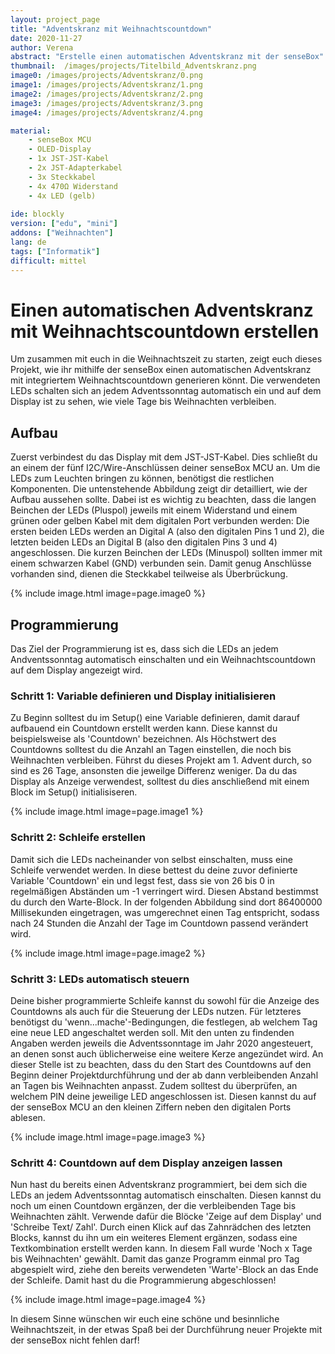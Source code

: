 ```yaml
---
layout: project_page
title: "Adventskranz mit Weihnachtscountdown"
date: 2020-11-27
author: Verena
abstract: "Erstelle einen automatischen Adventskranz mit der senseBox"
thumbnail:  /images/projects/Titelbild_Adventskranz.png
image0: /images/projects/Adventskranz/0.png
image1: /images/projects/Adventskranz/1.png
image2: /images/projects/Adventskranz/2.png
image3: /images/projects/Adventskranz/3.png
image4: /images/projects/Adventskranz/4.png

material:
    - senseBox MCU
    - OLED-Display
    - 1x JST-JST-Kabel
    - 2x JST-Adapterkabel
    - 3x Steckkabel
    - 4x 470Ω Widerstand
    - 4x LED (gelb)
    
ide: blockly
version: ["edu", "mini"]   
addons: ["Weihnachten"] 
lang: de
tags: ["Informatik"]
difficult: mittel
---
```

<head><title>Adventskranz mit Weihnachtscountdown</title></head>

# Einen automatischen Adventskranz mit Weihnachtscountdown erstellen
Um zusammen mit euch in die Weihnachtszeit zu starten, zeigt euch dieses Projekt, wie ihr mithilfe der senseBox einen automatischen Adventskranz mit integriertem Weihnachtscountdown generieren könnt. Die verwendeten LEDs schalten sich an jedem Adventssonntag automatisch ein und auf dem Display ist zu sehen, wie viele Tage bis Weihnachten verbleiben. 

## Aufbau
Zuerst verbindest du das Display mit dem JST-JST-Kabel. Dies schließt du an einem der fünf I2C/Wire-Anschlüssen deiner senseBox MCU an. Um die LEDs zum Leuchten bringen zu können, benötigst die restlichen Komponenten. Die untenstehende Abbildung zeigt dir detailliert, wie der Aufbau aussehen sollte. Dabei ist es wichtig zu beachten, dass die langen Beinchen der LEDs (Pluspol) jeweils mit einem Widerstand und einem grünen oder gelben Kabel mit dem digitalen Port verbunden werden: Die ersten beiden LEDs werden an Digital A (also den digitalen Pins 1 und 2), die letzten beiden LEDs an Digital B (also den digitalen Pins 3 und 4) angeschlossen. Die kurzen Beinchen der LEDs (Minuspol) sollten immer mit einem schwarzen Kabel (GND) verbunden sein. Damit genug Anschlüsse vorhanden sind, dienen die Steckkabel teilweise als Überbrückung.

{% include image.html image=page.image0 %}

## Programmierung

Das Ziel der Programmierung ist es, dass sich die LEDs an jedem Andventssonntag automatisch einschalten und ein Weihnachtscountdown auf dem Display angezeigt wird.

### Schritt 1: Variable definieren und Display initialisieren
Zu Beginn solltest du im Setup() eine Variable definieren, damit darauf aufbauend ein Countdown erstellt werden kann. Diese kannst du beispielsweise als 'Countdown' bezeichnen. Als Höchstwert des Countdowns solltest du die Anzahl an Tagen einstellen, die noch bis Weihnachten verbleiben. Führst du dieses Projekt am 1. Advent durch, so sind es 26 Tage, ansonsten die jeweilge Differenz weniger. Da du das Display als Anzeige verwendest, solltest du dies anschließend mit einem Block im Setup() initialisiseren. 

{% include image.html image=page.image1 %}

### Schritt 2: Schleife erstellen

Damit sich die LEDs nacheinander von selbst einschalten, muss eine Schleife verwendet werden. In diese bettest du deine zuvor definierte Variable 'Countdown' ein und legst fest, dass sie von 26 bis 0 in regelmäßigen Abständen um -1 verringert wird. Diesen Abstand bestimmst du durch den Warte-Block. In der folgenden Abbildung sind dort 86400000 Millisekunden eingetragen, was umgerechnet einen Tag entspricht, sodass nach 24 Stunden die Anzahl der Tage im Countdown passend verändert wird.  

{% include image.html image=page.image2 %}

### Schritt 3: LEDs automatisch steuern
Deine bisher programmierte Schleife kannst du sowohl für die Anzeige des Countdowns als auch für die Steuerung der LEDs nutzen. Für letzteres benötigst du 'wenn...mache'-Bedingungen, die festlegen, ab welchem Tag eine neue LED angeschaltet werden soll. Mit den unten zu findenden Angaben werden jeweils die Adventssonntage im Jahr 2020 angesteuert, an denen sonst auch üblicherweise eine weitere Kerze angezündet wird. An dieser Stelle ist zu beachten, dass du den Start des Countdowns auf den Beginn deiner Projektdurchführung und der ab dann verbleibenden Anzahl an Tagen bis Weihnachten anpasst. Zudem solltest du überprüfen, an welchem PIN deine jeweilige LED angeschlossen ist. Diesen kannst du auf der senseBox MCU an den kleinen Ziffern neben den digitalen Ports ablesen. 

{% include image.html image=page.image3 %}

### Schritt 4: Countdown auf dem Display anzeigen lassen
Nun hast du bereits einen Adventskranz programmiert, bei dem sich die LEDs an jedem Adventssonntag automatisch einschalten. Diesen kannst du noch um einen Countdown ergänzen, der die verbleibenden Tage bis Weihnachten zählt. Verwende dafür die Blöcke 'Zeige auf dem Display' und 'Schreibe Text/ Zahl'. Durch einen Klick auf das Zahnrädchen des letzten Blocks, kannst du ihn um ein weiteres Element ergänzen, sodass eine Textkombination erstellt werden kann. In diesem Fall wurde 'Noch x Tage bis Weihnachten' gewählt. Damit das ganze Programm einmal pro Tag abgespielt wird, ziehe den bereits verwendeten 'Warte'-Block an das Ende der Schleife. Damit hast du die Programmierung abgeschlossen!

{% include image.html image=page.image4 %}

In diesem Sinne wünschen wir euch eine schöne und besinnliche Weihnachtszeit, in der etwas Spaß bei der Durchführung neuer Projekte mit der senseBox nicht fehlen darf!  